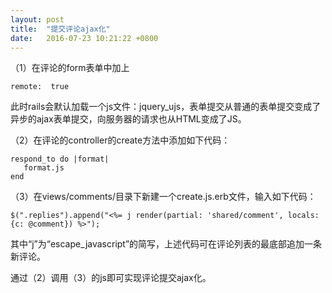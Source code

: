 ```yaml
---
layout: post
title:  "提交评论ajax化"
date:   2016-07-23 10:21:22 +0800
---
```

（1）在评论的form表单中加上 

```
remote:  true
```

此时rails会默认加载一个js文件：jquery_ujs，表单提交从普通的表单提交变成了异步的ajax表单提交，向服务器的请求也从HTML变成了JS。

（2）在评论的controller的create方法中添加如下代码：

```
respond_to do |format|
   format.js
end
```

（3）在views/comments/目录下新建一个create.js.erb文件，输入如下代码：

```
$(".replies").append("<%= j render(partial: 'shared/comment', locals: {c: @comment}) %>");
```

其中“j”为“escape_javascript”的简写，上述代码可在评论列表的最底部追加一条新评论。


通过（2）调用（3）的js即可实现评论提交ajax化。